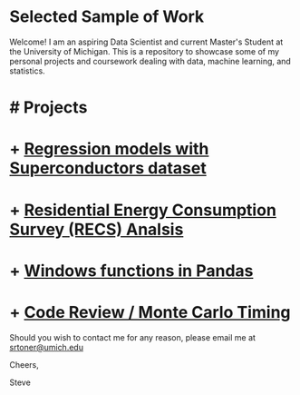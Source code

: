 # Selected Sample of Work

Welcome! I am an aspiring Data Scientist and current Master's Student at the University of Michigan. 
This is a repository to showcase some of my personal projects and coursework dealing with data, 
machine learning, and statistics.

# # Projects
# + [Regression models with Superconductors dataset](demos/regression/Superconductor.ipynb)
# + [Residential Energy Consumption Survey (RECS) Analsis](demos/recs_analysis/recs_analysis.ipynb)
# + [Windows functions in Pandas](demos/pandas_features/pandas_windows_funcs.ipynb)
# + [Code Review / Monte Carlo Timing](demos/code_review/code_analysis.ipynb)

Should you wish to contact me for any reason, please email me at srtoner@umich.edu

Cheers,

Steve
